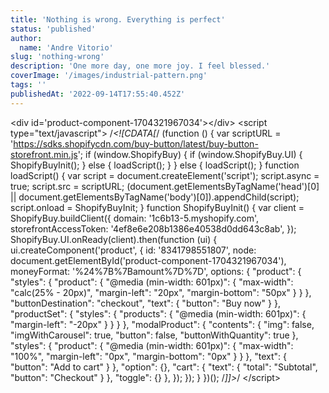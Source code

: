 ```yaml
---
title: 'Nothing is wrong. Everything is perfect'
status: 'published'
author:
  name: 'Andre Vitorio'
slug: 'nothing-wrong'
description: 'One more day, one more joy. I feel blessed.'
coverImage: '/images/industrial-pattern.png'
tags: ''
publishedAt: '2022-09-14T17:55:40.452Z'
---
```


&lt;div id='product-component-1704321967034'&gt;&lt;/div&gt; &lt;script type="text/javascript"&gt; /*&lt;!\[CDATA\[*/ (function () { var scriptURL = 'https://sdks.shopifycdn.com/buy-button/latest/buy-button-storefront.min.js'; if (window.ShopifyBuy) { if (window.ShopifyBuy.UI) { ShopifyBuyInit(); } else { loadScript(); } } else { loadScript(); } function loadScript() { var script = document.createElement('script'); script.async = true; script.src = scriptURL; (document.getElementsByTagName('head')\[0\] || document.getElementsByTagName('body')\[0\]).appendChild(script); script.onload = ShopifyBuyInit; } function ShopifyBuyInit() { var client = ShopifyBuy.buildClient({ domain: '1c6b13-5.myshopify.com', storefrontAccessToken: '4ef8e6e208b1386e40538d0dd643c8ab', }); ShopifyBuy.UI.onReady(client).then(function (ui) { ui.createComponent('product', { id: '8341798551807', node: document.getElementById('product-component-1704321967034'), moneyFormat: '%24%7B%7Bamount%7D%7D', options: { "product": { "styles": { "product": { "@media (min-width: 601px)": { "max-width": "calc(25% - 20px)", "margin-left": "20px", "margin-bottom": "50px" } } }, "buttonDestination": "checkout", "text": { "button": "Buy now" } }, "productSet": { "styles": { "products": { "@media (min-width: 601px)": { "margin-left": "-20px" } } } }, "modalProduct": { "contents": { "img": false, "imgWithCarousel": true, "button": false, "buttonWithQuantity": true }, "styles": { "product": { "@media (min-width: 601px)": { "max-width": "100%", "margin-left": "0px", "margin-bottom": "0px" } } }, "text": { "button": "Add to cart" } }, "option": {}, "cart": { "text": { "total": "Subtotal", "button": "Checkout" } }, "toggle": {} }, }); }); } })(); /*\]\]&gt;*/ &lt;/script&gt;